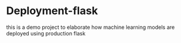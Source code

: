 # Deployment-flask
this is a demo project to elaborate how machine learning models are deployed using production flask
